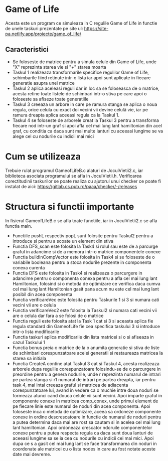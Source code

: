 # Game of Life

Acesta este un program ce simuleaza in C regulile Game of Life in functie de unele taskuri prezentate pe site ul: https://site-pa.netlify.app/proiecte/game_of_life/

## Caracteristici

* Se foloseste de matrice pentru a simula celule din Game of Life, unde "X" reprezinta starea vie si "+" starea moarta
* Taskul 1 realizeaza transformarile specifice regulilor Game of Life, schimbarile fiind retinute intr-o lista iar apoi sunt aplicate in fiecare generatie asupra unei matrice
* Taskul 2 aplica aceleasi reguli dar in loc sa se foloseasca de o matrice, acesta retine toate listele de schimbari intr-o stiva pe care apoi o foloseste sa afiseze toate generatiile
* Taskul 3 creeaza un arbore in care pe ramura stanga se aplica o noua regula, orice celula cu exact doi vecini vii devine celulă vie, iar pe ramura dreapta aplica aceeasi regula ca la Taskul 1.
* Taskul 4 se foloseste de arborele creat la Taskul 3 pentru a transforma fiecare nod intr-un graf si apoi afla cel mai lung lant hamiltonian din acel graf, cu conditia ca daca sunt mai multe lanturi cu aceeasi lungime se va alege cel cu nodurile cu indicii mai mici

# Cum se utilizeaza

Trebuie rulat programul GameofLifeB.c alaturi de JoculVietii2.c, iar biblioteca asociata programului se afla in JoculVietii.h. Verificarea corectitudinii taskurilor se poate realiza cu ajutorul unui checker ce poate fi instalat de aici: https://gitlab.cs.pub.ro/paaa/checker/-/releases

# Structura si functii importante

In fisierul GameofLifeB.c se afla toate functiile, iar in JoculVietii2.c se afla functia main.
* Functiile pushL respectiv popL sunt folosite pentru Taskul2 pentru a introduce si pentru a scoate un element din stiva
* Functia DFS_scan este folosita la Task4 si rolul sau este de a parcurge graful in adancime si de a memora intr-o matrice componentele conexe
* Functia buildInCompVector este folosita in Task4 si se foloseste de o variabile booleana pentru a stoca nodurile prezente in componenta conexa curenta
* Functia DFS este folosita in Task4 si realizeaza o parcurgere in adancime pentru o componenta conexa pentru a afla cel mai lung lant Hamiltonian, folosind si o metoda de optimizare ce verifica daca cumva cel mai lung lant Hamiltonian gasit pana acum nu este cel mai lung lant posibil din acea componenta
* Functia verificareVec este folosita pentru Taskurile 1 si 3 si numara cati vecini vii are o celula
* Functia verificareVec2 este folosita la Taskul2 si numara cati vecini vii are o celula dar fara a se folosi de o matrice
* Functia reguli este folosita atat la Task 1 cat si 3 si aceasta aplica fie regula standard din GameofLife fie cea specifica taskului 3 si introduce intr-o lista modificarile
* Functia taskuri aplica modificarile din lista matricei si o si afiseaza in cazul Taskului 1
* Functia bonus preia o matrice de la o anumita generatie si stiva de liste de schimbari corespunzatoare acelei generatii si restaureaza matricea la starea sa initiala
* Functia CreateA contine atat Taskul 3 cat si Taskul 4, acesta realizeaza arborele dupa regulile corespunzatoare folosindu-se de o parcurgere in preordine pentru a genera nodurile, unde r reprezinta numarul de intrari pe partea stanga si r1 numarul de intrari pe partea dreapta, iar pentru task 4, mai intai creeaza graful si matricea de adiacenta corespunzatoare lui, avand in vedere ca o muchie intre doua noduri se formeaza atunci cand douca celule vii sunt vecini.
Apoi imparte graful in componente conexe in matricea comp_conex, unde primul element de pe fiecare linie este numarul de noduri din acea componenta.
Apoi foloseste inca o metoda de optimizare, aceea sa ordoneze componente conexe in ordine descrescatoare in functie de numarul de noduri pentru a putea determina daca mai are rost sa cautam si in acelea cel mai lung lant hamiltonian.
Apoi ordoneaza crescator ndoruile componentelor conexe pentru a putea respecta regula ca daca sunt doua lanturi de aceeasi lungime sa se ia cea cu nodurile cu indicii cei mai mici.
Apoi dupa ce s a gasit cel mai lung lant se face transformarea din noduri in coordonate ale matricei cu o lista nodes in care au fost notate aceste date mai devreme.
